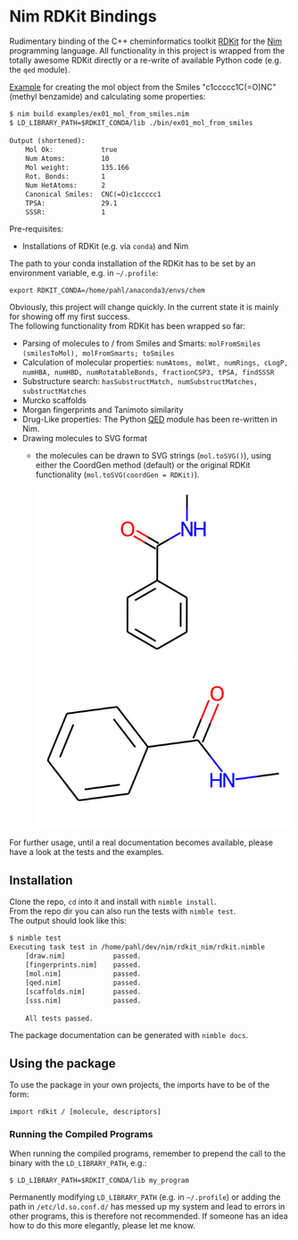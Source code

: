 # Nim RDKit Bindings

Rudimentary binding of the C++ cheminformatics toolkit [RDKit](http://rdkit.org/) for the [Nim](https://nim-lang.org) programming language.  All functionality in this project is wrapped from the totally awesome RDKit directly or a re-write of available Python code (e.g. the `qed` module).

[Example](examples/ex01_mol_from_smiles.nim) for creating the mol object from the Smiles "c1ccccc1C(=O)NC" (methyl benzamide) and calculating some properties:

    $ nim build examples/ex01_mol_from_smiles.nim 
    $ LD_LIBRARY_PATH=$RDKIT_CONDA/lib ./bin/ex01_mol_from_smiles
    
    Output (shortened):
        Mol Ok:            true
        Num Atoms:         10
        Mol weight:        135.166
        Rot. Bonds:        1
        Num HetAtoms:      2
        Canonical Smiles:  CNC(=O)c1ccccc1
        TPSA:              29.1
        SSSR:              1

Pre-requisites:
* Installations of RDKit (e.g. via `conda`) and Nim

The path to your conda installation of the RDKit has to be set by an environment variable, e.g. in `~/.profile`:

    export RDKIT_CONDA=/home/pahl/anaconda3/envs/chem

Obviously, this project will change quickly. In the current state it is mainly for showing off my first success.  
The following functionality from RDKit has been wrapped so far:

* Parsing of molecules to / from Smiles and Smarts: `molFromSmiles (smilesToMol), molFromSmarts; toSmiles`
* Calculation of molecular properties: `numAtoms, molWt, numRings, cLogP, numHBA, numHBD, numRotatableBonds, fractionCSP3, tPSA, findSSSR`
* Substructure search: `hasSubstructMatch, numSubstructMatches, substructMatches`
* Murcko scaffolds
* Morgan fingerprints and Tanimoto similarity
* Drug-Like properties: The Python [QED](https://github.com/rdkit/rdkit/blob/master/rdkit/Chem/QED.py) module has been re-written in Nim.
* Drawing molecules to SVG format
    - the molecules can be drawn to SVG strings (`mol.toSVG()`), using either the CoordGen method (default) or the original RDKit functionality (`mol.toSVG(coordGen = RDKit)`).

        ![CoordGen](res/mol_coordgen.svg)![CoordGen](res/mol_rdkit.svg)

For further usage, until a real documentation becomes available, please have a look at the tests and the examples.


## Installation

Clone the repo, `cd` into it and install with `nimble install`.  
From the repo dir you can also run the tests with `nimble test`.  
The output should look like this:

    $ nimble test
    Executing task test in /home/pahl/dev/nim/rdkit_nim/rdkit.nimble
        [draw.nim]            passed.
        [fingerprints.nim]    passed.
        [mol.nim]             passed.
        [qed.nim]             passed.
        [scaffolds.nim]       passed.
        [sss.nim]             passed.

        All tests passed.




The package documentation can be generated with `nimble docs`.

## Using the package

To use the package in your own projects, the imports have to be of the form:

    import rdkit / [molecule, descriptors]


### Running the Compiled Programs

When running the compiled programs, remember to prepend the call to the binary with the `LD_LIBRARY_PATH`, e.g.:

    $ LD_LIBRARY_PATH=$RDKIT_CONDA/lib my_program

Permanently modifying `LD_LIBRARY_PATH` (e.g. in `~/.profile`) or adding the path in `/etc/ld.so.conf.d/` has messed up my system and lead to errors in other programs, this is therefore not recommended. If someone has an idea how to do this more elegantly, please let me know.
